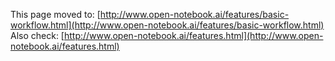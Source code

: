 This page moved to: [http://www.open-notebook.ai/features/basic-workflow.html](http://www.open-notebook.ai/features/basic-workflow.html)
Also check: [http://www.open-notebook.ai/features.html](http://www.open-notebook.ai/features.html)
